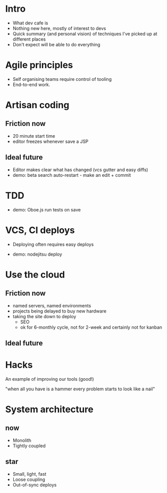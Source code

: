 
Intro
=====

* What dev cafe is
* Nothing new here, mostly of interest to devs
* Quick summary (and personal vision) of techniques I've picked up at different places
* Don't expect will be able to do everything



Agile principles
================

* Self organising teams require control of tooling
* End-to-end work.



Artisan coding
==============

Friction now
------------
* 20 minute start time
* editor freezes whenever save a JSP

Ideal future
------------

* Editor makes clear what has changed (vcs gutter and easy diffs)
* demo: beta search auto-restart - make an edit + commit



TDD
===

* demo: Oboe.js run tests on save



VCS, CI deploys
===============

* Deploying often requires easy deploys

* demo: nodejitsu deploy



Use the cloud
=============

Friction now
------------
*  named servers, named environments
* projects being delayed to buy new hardware
* taking the site down to deploy
   * SEO
   * ok for 6-monthly cycle, not for 2-week and certainly not for kanban
   
Ideal future
------------



Hacks
=====

An example of improving our tools (good!)

"when all you have is a hammer every problem starts to look like a nail"



System architecture
===================

now
---

* Monolith
* Tightly coupled

star
----

* Small, light, fast
* Loose coupling
* Out-of-sync deploys

